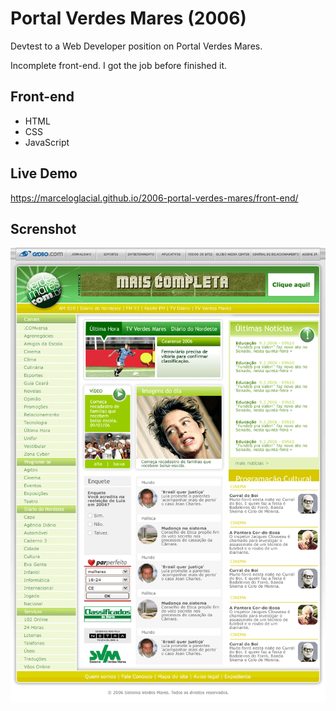 # Portal Verdes Mares (2006)

Devtest to a Web Developer position on Portal Verdes Mares.

Incomplete front-end. I got the job before finished it.


## Front-end 

* HTML
* CSS
* JavaScript


## Live Demo

https://marceloglacial.github.io/2006-portal-verdes-mares/front-end/

## Screnshot

![screenshot](design/01-home.png)
